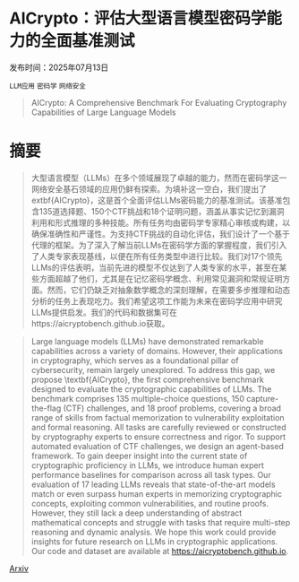 # AICrypto：评估大型语言模型密码学能力的全面基准测试

发布时间：2025年07月13日

`LLM应用` `密码学` `网络安全`

> AICrypto: A Comprehensive Benchmark For Evaluating Cryptography Capabilities of Large Language Models

# 摘要

> 大型语言模型（LLMs）在多个领域展现了卓越的能力，然而在密码学这一网络安全基石领域的应用仍鲜有探索。为填补这一空白，我们提出了	extbf{AICrypto}，这是首个全面评估LLMs密码能力的基准测试。该基准包含135道选择题、150个CTF挑战和18个证明问题，涵盖从事实记忆到漏洞利用和形式推理的多种技能。所有任务均由密码学专家精心审核或构建，以确保准确性和严谨性。为支持CTF挑战的自动化评估，我们设计了一个基于代理的框架。为了深入了解当前LLMs在密码学方面的掌握程度，我们引入了人类专家表现基线，以便在所有任务类型中进行比较。我们对17个领先LLMs的评估表明，当前先进的模型不仅达到了人类专家的水平，甚至在某些方面超越了他们，尤其是在记忆密码学概念、利用常见漏洞和常规证明方面。然而，它们仍缺乏对抽象数学概念的深刻理解，在需要多步推理和动态分析的任务上表现吃力。我们希望这项工作能为未来在密码学应用中研究LLMs提供启发。我们的代码和数据集可在https://aicryptobench.github.io获取。

> Large language models (LLMs) have demonstrated remarkable capabilities across a variety of domains. However, their applications in cryptography, which serves as a foundational pillar of cybersecurity, remain largely unexplored. To address this gap, we propose \textbf{AICrypto}, the first comprehensive benchmark designed to evaluate the cryptographic capabilities of LLMs. The benchmark comprises 135 multiple-choice questions, 150 capture-the-flag (CTF) challenges, and 18 proof problems, covering a broad range of skills from factual memorization to vulnerability exploitation and formal reasoning. All tasks are carefully reviewed or constructed by cryptography experts to ensure correctness and rigor. To support automated evaluation of CTF challenges, we design an agent-based framework. To gain deeper insight into the current state of cryptographic proficiency in LLMs, we introduce human expert performance baselines for comparison across all task types. Our evaluation of 17 leading LLMs reveals that state-of-the-art models match or even surpass human experts in memorizing cryptographic concepts, exploiting common vulnerabilities, and routine proofs. However, they still lack a deep understanding of abstract mathematical concepts and struggle with tasks that require multi-step reasoning and dynamic analysis. We hope this work could provide insights for future research on LLMs in cryptographic applications. Our code and dataset are available at https://aicryptobench.github.io.

[Arxiv](https://arxiv.org/abs/2507.09580)